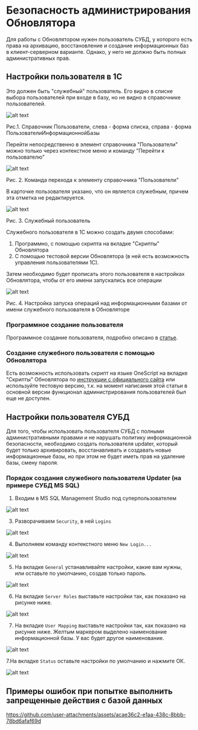 # Безопасность администрирования Обновлятора

Для работы с Обновлятором нужен пользователь СУБД, у которого есть права на архивацию, восстановление и создание информационных баз в клиент-серверном варианте.
Однако, у него не должно быть полных административных прав.

## Настройки пользователя в 1С
Это должен быть "служебный" пользователь. Его видно в списке выбора пользователей при входе в базу, но не видно в справочнике пользователей.

![alt text](image.png) 

Рис.1. Справочник Пользователи, слева - форма списка, справа - форма ПользователиИнформационнойБазы

Перейти непосредственно в элемент справочника "Пользователи" можно только через контекстное меню и команду "Перейти к пользователю"

![alt text](image-1.png)

Рис. 2. Команда перехода к элементу справочника "Пользователи"

В карточке пользователя указано, что он является служебным, причем эта отметка не редактируется.

![alt text](image-2.png)

Рис. 3. Служебный пользователь

Служебного пользователя в 1С можно создать двумя способами:
1. Программно, с помощью скрипта на вкладке "Скрипты" Обновлятора
2. С помощью тестовой версии Обновлятора (в ней есть возможность управления пользователями 1С).

Затем необходимо будет прописать этого пользователя в настройках Обновлятора, чтобы от его имени запускались все операции

![alt text](image-3.png)

Рис. 4. Настройка запуска операций над информационными базами от имени служебного пользователя в Обновляторе


### Программное создание пользователя 
Программное создание пользователя, подробно описано в [статье](https://www.myblog-1c.ru/программное-создание-и-изменение-пол/).


### Создание служебного пользователя с помощью Обновлятора
Есть возможность использовать скрипт на языке OneScript на вкладке "Скрипты" Обновлятора по [инструкции с официального сайта](https://helpme1s.ru/sozdaem-i-udalyaem-polzovatelej-pri-pomoshhi-obnovlyatora-1s) или используйте тестовую версию, т.к. на момент написания этой статьи в основной версии функционал администрирования пользователей был еще не доступен.

## Настройки пользователя СУБД

Для того, чтобы использовать пользователя СУБД с полными административными правами и не нарушать политику информационной безопасности, необходимо создать пользователя updater, который будет только архивировать, восстанавливать и создавать новые информационные базы, но при этом не будет иметь прав на удаление базы, смену пароля.

### Порядок создания служебного пользователя Updater (на примере СУБД MS SQL)

1. Входим в MS SQL Management Studio под суперпользователем

![alt text](image-5.png)

3. Разворачиваем ```Security```, в ней ```Logins```

![alt text](image-4.png)

4. Выполняем команду контекстного меню ```New Login...``` 

![alt text](image-6.png)

5. На вкладке ```General``` устанавливайте настройки, какие вам нужны, или оставьте по умолчанию, создав только пароль.

![alt text](image-7.png)

6. На вкладке ```Server Roles``` выставьте настройки так, как показано на рисунке ниже.

![alt text](image-8.png)

7. На вкладке ```User Mapping``` выставьте настройки так, как показано на рисунке ниже. Желтым маркером выделено наименование информационной базы. У вас будет другое наименование.

![alt text](image-9.png)

7.На вкладке ```Status``` оставьте настройки по умолчанию и нажмите ОК. 

![alt text](image-10.png)

## Примеры ошибок при попытке выполнить запрещенные действия с базой данных

https://github.com/user-attachments/assets/acae36c2-e1aa-438c-8bbb-78bd6afaf69d

